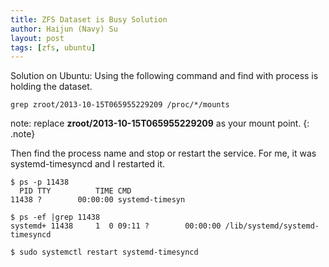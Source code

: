 ```yaml
---
title: ZFS Dataset is Busy Solution
author: Haijun (Navy) Su
layout: post
tags: [zfs, ubuntu]
---
```

Solution on Ubuntu:
Using the following command and find with process is holding the dataset.
```shell
grep zroot/2013-10-15T065955229209 /proc/*/mounts
```
<i class="fa fa-info-circle" aria-hidden="true"></i> note: replace **zroot/2013-10-15T065955229209** as your mount point.
{: .note}

Then find the process name and stop or restart the service. For me, it was systemd-timesyncd and I restarted it.
```shell
$ ps -p 11438
  PID TTY          TIME CMD
11438 ?        00:00:00 systemd-timesyn

$ ps -ef |grep 11438
systemd+ 11438     1  0 09:11 ?        00:00:00 /lib/systemd/systemd-timesyncd

$ sudo systemctl restart systemd-timesyncd

```
